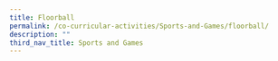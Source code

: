```yaml
---
title: Floorball
permalink: /co-curricular-activities/Sports-and-Games/floorball/
description: ""
third_nav_title: Sports and Games
---
```

